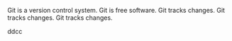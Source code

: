 Git is a version control system.
Git is free software.
Git tracks changes.
Git tracks changes.
Git tracks changes.

ddcc